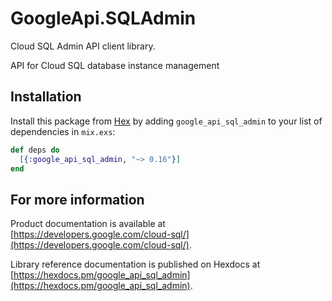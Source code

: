# GoogleApi.SQLAdmin

Cloud SQL Admin API client library.

API for Cloud SQL database instance management

## Installation

Install this package from [Hex](https://hex.pm) by adding
`google_api_sql_admin` to your list of dependencies in `mix.exs`:

```elixir
def deps do
  [{:google_api_sql_admin, "~> 0.16"}]
end
```

## For more information

Product documentation is available at [https://developers.google.com/cloud-sql/](https://developers.google.com/cloud-sql/).

Library reference documentation is published on Hexdocs at
[https://hexdocs.pm/google_api_sql_admin](https://hexdocs.pm/google_api_sql_admin).
